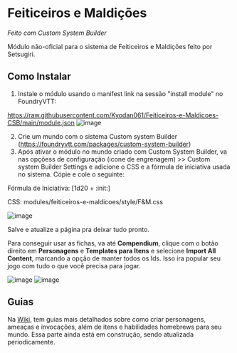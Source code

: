 # Feiticeiros e Maldições
*Feito com Custom System Builder*

Módulo não-oficial para o sistema de Feiticeiros e Maldições feito por Setsugiri.

## Como Instalar

1. Instale o módulo usando o manifest link na sessão "install module" no FoundryVTT:

https://raw.githubusercontent.com/Kyodan061/Feiticeiros-e-Maldicoes-CSB/main/module.json
![image](https://github.com/user-attachments/assets/0bd53450-e1eb-456c-85a0-3991553fd9c0)

2. Crie um mundo com o sistema Custom system Builder (https://foundryvtt.com/packages/custom-system-builder) 
3. Após ativar o módulo no mundo criado com Custom System Builder, va nas opçõess de configuração (icone de engrenagem) >> Custom system Builder Settings e adicione o CSS e a fórmula de iniciativa usada no sistema. Cópie e cole o seguinte:

Fórmula de Iniciativa: [1d20 + :init:]

CSS: modules/feiticeiros-e-maldicoes/style/F&M.css

![image](https://github.com/user-attachments/assets/9aaacfcd-be52-44d3-b01e-4115abd80204)

Salve e atualize a página pra deixar tudo pronto.

Para conseguir usar as fichas, va até **Compendium**, clique com o botão direito em **Personagens** e **Templates para Itens** e selecione **Import All Content**, marcando a opção de manter todos os Ids. Isso ira popular seu jogo com tudo o que você precisa para jogar.

![image](https://github.com/user-attachments/assets/3fd9e251-35f2-42b3-b8a3-3f86473340c5)
![image](https://github.com/user-attachments/assets/3c2b5f33-986b-4adc-83ad-e01380ccfdc0)

## Guias
Na [Wiki](https://github.com/Kyodan061/Feiticeiros-e-Maldicoes-CSB/wiki), tem guias mais detalhados sobre como criar personagens, ameaças e invocações, além de itens e habilidades homebrews para seu mundo. Essa parte ainda está em construção, sendo atualizada periodicamente.







